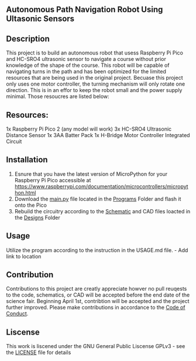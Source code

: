 ## Autonomous Path Navigation Robot Using Ultasonic Sensors

## Description

This project is to build an autonomous robot that usess Raspberry Pi Pico and HC-SRO4 ultrasonic sensor to navigate a course without prior knowledge of the shape of the course.
This robot will be capable of navigating turns in the path and has been optimized for the limited resources that are being used in the original project. 
Becuase this project only uses one motor controller, the turning mechanism will only rotate one direction. This is in an effor to keep the robot small and the power supply minimal. 
Those resoucres are listed below:

## Resources:

1x Raspberry Pi Pico 2 (any model will work)
3x HC-SRO4 Ultrasonic Distance Sensor
1x 3AA Batter Pack
1x H-Bridge Motor Controller Integrated Circuit

## Installation

1. Esnure that you have the latest version of MicroPython for your Raspberry Pi Pico accessible at https://www.raspberrypi.com/documentation/microcontrollers/micropython.html
2. Download the [main.py](Programs/main.py) file located in the [Programs](Programs) Folder and flash it onto the Pico
3. Rebuild the circuitry according to the [Schematic](Designs/schematic.png) and CAD files loacted in the [Designs](Designs) Folder

## Usage

Utilize the program according to the instruction in the USAGE.md file. - Add link to location

## Contribution

Contributions to this project are creatly appreciate howver no pull reuqests to the code, schematics, or CAD will be accepted before the end date of the science fair. Beginning April 1st, contribtion will be accepted and the project further improved. Please make contributions in accordance to the [Code of Conduct](CodeOfConduct).

## Liscense
This work is liscened under the GNU General Public Liscense GPLv3 - see the [LICENSE](LICENSE) file for details
